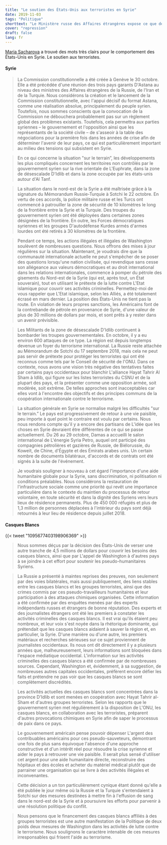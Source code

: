 ```yaml
---
title: "Le soutien des États-Unis aux terroristes en Syrie"
date: 2019-11-03
tags: "Politique"
shorttext: "Le Ministère russe des Affaires étrangères expose ce que de nombreux médias alternatifs ont prouvé depuis longtemps. L'Ouest soutiennent les terroristes en Syrie les terroristes."
cover: "repression"
draft: false
lang: fr
---
```


[Maria Sacharova](http://www.mid.ru/ru/press_service/spokesman/briefings/-/asset_publisher/D2wHaWMCU6Od/content/id/3882176?p_p_id=101_INSTANCE_D2wHaWMCU6Od&_101_INSTANCE_D2wHaWMCU6Od_languageId=en_GB "Briefing by Foreign Ministry Spokesperson Maria Zakharova on the sidelines of the International Public Diplomacy Forum, Dialogue on the Volga: Peace and Mutual Understanding in the 21st Century, Volgograd, November 1, 2019") a trouvé des mots très clairs pour le comportement des États-Unis en Syrie. Le soutien aux terroristes.


#### Syrie

> La Commission constitutionnelle a été créée à Genève le 30 octobre. Elle a été précédée d'une réunion des trois pays garants D'Astana au niveau des ministres des Affaires étrangères de la Russie, de l'Iran et de la Turquie. Nous considérons la création et le lancement de la Commission constitutionnelle, avec l'appui décisif du format Astana, comme une réalisation absolue, principalement du peuple syrien. Toutefois, nous sommes conscients que la convocation de la Commission ne débouchera probablement pas sur un règlement global des problèmes existants. Toutefois, cela permettra aux parties syriennes – le gouvernement et l'opposition ainsi que les représentants de la société civile – de s'asseoir à la table des négociations pour la première fois dans les années de crise afin de déterminer l'avenir de leur pays, ce qui est particulièrement important au milieu des tensions qui subsistent en Syrie.

> En ce qui concerne la situation "sur le terrain”, les développements les plus compliqués concernent les territoires non contrôlés par le gouvernement syrien sur la rive orientale de L'Euphrate, dans la zone de désescalade D'Idlib et dans la zone occupée par les états-unis autour d'Al Tanf.

> La situation dans le nord-est de la Syrie a été maîtrisée grâce à la signature du Mémorandum Russie-Turquie à Sotchi le 22 octobre. En vertu de ces accords, la police militaire russe et les Turcs ont commencé à patrouiller la zone de sécurité de 10 kilomètres le long de la frontière entre la Syrie et la Turquie. Des troupes du gouvernement syrien ont été déployées dans certaines zones désignées de la frontière. En outre, les Forces démocratiques syriennes et les groupes D'autodéfense Kurdes armés d'armes lourdes ont été retirés à 30 kilomètres de la frontière.

> Pendant ce temps, les actions illégales et illégales de Washington soulèvent de nombreuses questions. Nous offrons des mises à jour régulières sur la situation. Maintenant, je voudrais dire que la communauté internationale actuelle ne peut s'empêcher de se poser des questions lorsqu'une nation civilisée, qui revendique sans cesse son allégeance aux valeurs démocratiques et au droit international dans les relations internationales, commence à pomper du pétrole des gisements du Nord-est de la Syrie (qui est, après tout, un État souverain), tout en utilisant le prétexte de la lutte contre L'Etat islamique pour couvrir ses activités criminelles. Permettez-moi de vous rappeler que L'Etat islamique, selon les Alliés, a été totalement écrasé en mars dernier. La position des États-Unis ne tient pas la route. En violation de leurs propres sanctions, les Américains font de la contrebande de pétrole en provenance de Syrie, d'une valeur de plus de 30 millions de dollars par mois, et sont prêts à y rester dans un avenir prévisible.

> Les Militants de la zone de désescalade D'Idlib continuent à bombarder les troupes gouvernementales. En octobre, il y a eu environ 600 attaques de ce type. La région est depuis longtemps devenue un foyer du terrorisme international. La Russie reste attachée au Mémorandum de Sotchi du 17 septembre 2018, mais cela ne peut pas servir de prétexte pour protéger les terroristes qui ont été reconnus comme tels par le Conseil de sécurité de l'ONU. Dans ce contexte, nous avons une vision très négative des tentatives faites par certains pays occidentaux pour blanchir L'alliance Hayat Tahrir Al Sham à Idlib, qui figure sur les listes terroristes du CSNU et de la plupart des pays, et la présenter comme une opposition armée, soit modérée, soit extrême. De telles approches sont inacceptables car elles vont à l'encontre des objectifs et des principes communs de la coopération internationale contre le terrorisme.

> La situation générale en Syrie se normalise malgré les difficultés "sur le terrain.” Le pays est progressivement de retour à une vie paisible, peu importe à quel point le contraire est voulu par certains. Nous nous rendons compte qu'il y a encore des partisans de L'idée que les choses en Syrie devraient être différentes de ce qui se passe actuellement. Du 26 au 29 octobre, Damas a accueilli le salon international de L'énergie Syria Petro, auquel ont participé des compagnies pétrolières et gazières de Russie, de Biélorussie, du Koweït, de Chine, d'Égypte et des Émirats arabes unis. Un certain nombre de documents bilatéraux, d'accords et de contrats ont été signés à la suite de l'événement.

> Je voudrais souligner à nouveau à cet égard l'importance d'une aide humanitaire globale pour la Syrie, sans discrimination, ni politisation ni conditions préalables. Nous considérons la restauration de l'infrastructure sociale comme une priorité qui revêt une importance particulière dans le contexte du maintien du processus de retour volontaire, en toute sécurité et dans la dignité des Syriens vers leurs lieux de résidence permanents. Plus de 450 000 réfugiés et plus de 1,3 million de personnes déplacées à l'intérieur du pays sont déjà retournés à leur lieu de résidence depuis juillet 2018. 

#### Casques Blancs

{{< tweet "1095677403198906369" >}}

> Nous sommes déçus par la décision des États-Unis de verser une autre tranche de 4,5 millions de dollars pour couvrir les besoins des casques blancs, ainsi que par L'appel de Washington à d'autres pays à se joindre à cet effort pour soutenir les pseudo-humanitaires Syriens.

> La Russie a présenté à maintes reprises des preuves, non seulement par des voies bilatérales, mais aussi publiquement, des liens stables entre les casques blancs et les groupes terroristes, ainsi que des crimes commis par ces pseudo-travailleurs humanitaires et leur participation à des attaques chimiques organisées. Cette information a été confirmée par des enquêtes menées par des experts indépendants russes et étrangers de bonne réputation. Des experts et des journalistes étrangers ont été les premiers à constater les activités criminelles des casques blancs. Il est vrai qu'ils étaient peu nombreux, et leur voix s'est noyée dans la rhétorique dominante, qui prétendait que les casques blancs aidaient à sauver la région et, en particulier, la Syrie. D'une manière ou d'une autre, les premiers matériaux et recherches sérieuses sur ce sujet proviennent de journalistes occidentaux. Ils nous ont dit directement il y a plusieurs années que, malheureusement, leurs informations sont bloquées dans l'espace médiatique occidental. L'information sur les activités criminelles des casques blancs a été confirmée par de nombreuses sources. Cependant, Washington et, évidemment, à sa suggestion, de nombreuses autres capitales occidentales, préfèrent encore défier les faits et prétendre ne pas voir que les casques blancs se sont complètement discrédités.

> Les activités actuelles des casques blancs sont concentrées dans la province D'Idlib et sont menées en coopération avec Hayat Tahrir al-Sham et d'autres groupes terroristes. Selon les rapports que le gouvernement syrien met régulièrement à la disposition de L'ONU, les casques blancs, en collaboration avec les terroristes, préparent d'autres provocations chimiques en Syrie afin de saper le processus de paix dans ce pays.

> Le gouvernement américain pense pouvoir dépenser L'argent des contribuables américains pour ces pseudo-sauveteurs, démontrant une fois de plus sans équivoque l'absence d'une approche constructive et d'un intérêt réel pour résoudre la crise syrienne et aider le pays à retrouver une vie paisible. Il serait plus sensé d'utiliser cet argent pour une aide humanitaire directe, reconstruire des hôpitaux et des écoles et acheter du matériel médical plutôt que de parrainer une organisation qui se livre à des activités illégales et inconvenantes.

> Cette décision a un ton particulièrement cynique étant donné qu'elle a été publiée le jour même où la Russie et la Turquie s'entendaient à Sotchi sur des mesures destinées à mettre fin à l'effusion de sang dans le nord-est de la Syrie et à poursuivre les efforts pour parvenir à une résolution politique du conflit.

> Nous pensons que le financement des casques blancs affiliés à des groupes terroristes est une autre manifestation de la Politique de deux poids deux mesures de Washington dans les activités de lutte contre le terrorisme. Nous soulignons le caractère intenable de ces mesures irresponsables qui frisent l'aide au terrorisme.

